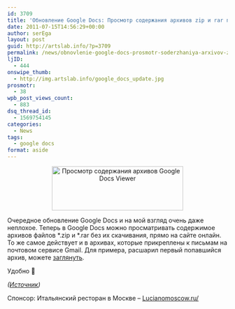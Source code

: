 ```yaml
---
id: 3709
title: 'Обновление Google Docs: Просмотр содержания архивов zip и rar прямо на сайте'
date: 2011-07-15T14:56:29+00:00
author: serEga
layout: post
guid: http://artslab.info/?p=3709
permalink: /news/obnovlenie-google-docs-prosmotr-soderzhaniya-arxivov-zip-i-rar-pryamo-na-sajte/
ljID:
  - 444
onswipe_thumb:
  - http://img.artslab.info/google_docs_update.jpg
prosmotr:
  - 38
wpb_post_views_count:
  - 883
dsq_thread_id:
  - 1569754145
categories:
  - News
tags:
  - google docs
format: aside
---
```

<center>
  <a href="http://img.artslab.info/google_docs_update.jpg"><img src="http://img.artslab.info/google_docs_update-300x101.jpg" alt="Просмотр содержания архивов Google Docs Viewer" title="google_docs_update" width="300" height="101" class="alignnone size-medium wp-image-3710" /></a>
</center>

Очередное обновление Google Docs и на мой взгляд очень даже неплохое. Теперь в Google Docs можно просматривать содержимое архивов файлов \*.zip и \*.rar без их скачивания, прямо на сайте онлайн. То же самое действует и в архивах, которые прикреплены к письмам на почтовом сервисе Gmail. Для примера, расшарил первый попавшийся архив, можете [заглянуть](https://docs.google.com/viewer?a=v&pid=explorer&chrome=true&srcid=0B9lHVSSSdxdxOGJkNDE0OTQtZjc3Mi00Y2M1LWE2Y2YtYWY0ZTNjYzdlMzUw&hl=ru).

Удобно 🙂

_([Источник](http://googledocs.blogspot.com/2011/07/zip-and-rar-support-now-available-in.html))_<!--more-->


  
Спонсор: Итальянский ресторан в Москве &#8211; [Lucianomoscow.ru/](http://www.lucianomoscow.ru/)